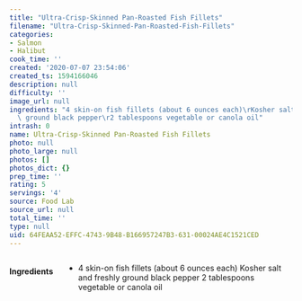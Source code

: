 ```yaml
---
title: "Ultra-Crisp-Skinned Pan-Roasted Fish Fillets"
filename: "Ultra-Crisp-Skinned-Pan-Roasted-Fish-Fillets"
categories:
- Salmon
- Halibut
cook_time: ''
created: '2020-07-07 23:54:06'
created_ts: 1594166046
description: null
difficulty: ''
image_url: null
ingredients: "4 skin-on fish fillets (about 6 ounces each)\rKosher salt and freshly\
  \ ground black pepper\r2 tablespoons vegetable or canola oil"
intrash: 0
name: Ultra-Crisp-Skinned Pan-Roasted Fish Fillets
photo: null
photo_large: null
photos: []
photos_dict: {}
prep_time: ''
rating: 5
servings: '4'
source: Food Lab
source_url: null
total_time: ''
type: null
uid: 64FEAA52-EFFC-4743-9B48-B166957247B3-631-00024AE4C1521CED
---
```

<div class="large-8 medium-7 columns" id="writeup">	</div><!-- #writeup -->
</div><!-- #row-one -->
<div class="row" id="row-two">	<div class="medium-4 small-5 columns"><h4 id="ingredients">Ingredients</h4><div class="box box-ingredients content"><ul>
<li>4 skin-on fish fillets (about 6 ounces each)
Kosher salt and freshly ground black pepper
2 tablespoons vegetable or canola oil</li>
</ul>
</div>	</div>	<div class="medium-6 small-7 columns">	</div>